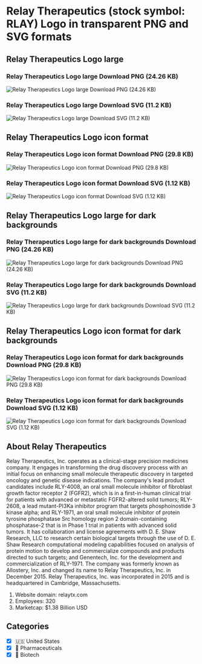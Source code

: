 # Relay Therapeutics (stock symbol: RLAY) Logo in transparent PNG and SVG formats

## Relay Therapeutics Logo large

### Relay Therapeutics Logo large Download PNG (24.26 KB)

![Relay Therapeutics Logo large Download PNG (24.26 KB)](/img/orig/RLAY_BIG-ae9b66ab.png)

### Relay Therapeutics Logo large Download SVG (11.2 KB)

![Relay Therapeutics Logo large Download SVG (11.2 KB)](/img/orig/RLAY_BIG-6ed4763c.svg)

## Relay Therapeutics Logo icon format

### Relay Therapeutics Logo icon format Download PNG (29.8 KB)

![Relay Therapeutics Logo icon format Download PNG (29.8 KB)](/img/orig/RLAY-9abfdd57.png)

### Relay Therapeutics Logo icon format Download SVG (1.12 KB)

![Relay Therapeutics Logo icon format Download SVG (1.12 KB)](/img/orig/RLAY-ccb3c717.svg)

## Relay Therapeutics Logo large for dark backgrounds

### Relay Therapeutics Logo large for dark backgrounds Download PNG (24.26 KB)

![Relay Therapeutics Logo large for dark backgrounds Download PNG (24.26 KB)](/img/orig/RLAY_BIG.D-45e685ab.png)

### Relay Therapeutics Logo large for dark backgrounds Download SVG (11.2 KB)

![Relay Therapeutics Logo large for dark backgrounds Download SVG (11.2 KB)](/img/orig/RLAY_BIG.D-169e749f.svg)

## Relay Therapeutics Logo icon format for dark backgrounds

### Relay Therapeutics Logo icon format for dark backgrounds Download PNG (29.8 KB)

![Relay Therapeutics Logo icon format for dark backgrounds Download PNG (29.8 KB)](/img/orig/RLAY.D-d16d0a5b.png)

### Relay Therapeutics Logo icon format for dark backgrounds Download SVG (1.12 KB)

![Relay Therapeutics Logo icon format for dark backgrounds Download SVG (1.12 KB)](/img/orig/RLAY.D-7f1b7d7d.svg)

## About Relay Therapeutics

Relay Therapeutics, Inc. operates as a clinical-stage precision medicines company. It engages in transforming the drug discovery process with an initial focus on enhancing small molecule therapeutic discovery in targeted oncology and genetic disease indications. The company's lead product candidates include RLY-4008, an oral small molecule inhibitor of fibroblast growth factor receptor 2 (FGFR2), which is in a first-in-human clinical trial for patients with advanced or metastatic FGFR2-altered solid tumors; RLY-2608, a lead mutant-PI3Ka inhibitor program that targets phosphoinostide 3 kinase alpha; and RLY-1971, an oral small molecule inhibitor of protein tyrosine phosphatase Src homology region 2 domain-containing phosphatase-2 that is in Phase 1 trial in patients with advanced solid tumors. It has collaboration and license agreements with D. E. Shaw Research, LLC to research certain biological targets through the use of D. E. Shaw Research computational modeling capabilities focused on analysis of protein motion to develop and commercialize compounds and products directed to such targets; and Genentech, Inc. for the development and commercialization of RLY-1971. The company was formerly known as Allostery, Inc. and changed its name to Relay Therapeutics, Inc. in December 2015. Relay Therapeutics, Inc. was incorporated in 2015 and is headquartered in Cambridge, Massachusetts.

1. Website domain: relaytx.com
2. Employees: 320
3. Marketcap: $1.38 Billion USD


## Categories
- [x] 🇺🇸 United States
- [x] 💊 Pharmaceuticals
- [x] 🧬 Biotech
